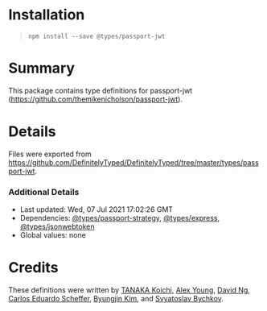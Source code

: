 # Installation
> `npm install --save @types/passport-jwt`

# Summary
This package contains type definitions for passport-jwt (https://github.com/themikenicholson/passport-jwt).

# Details
Files were exported from https://github.com/DefinitelyTyped/DefinitelyTyped/tree/master/types/passport-jwt.

### Additional Details
 * Last updated: Wed, 07 Jul 2021 17:02:26 GMT
 * Dependencies: [@types/passport-strategy](https://npmjs.com/package/@types/passport-strategy), [@types/express](https://npmjs.com/package/@types/express), [@types/jsonwebtoken](https://npmjs.com/package/@types/jsonwebtoken)
 * Global values: none

# Credits
These definitions were written by [TANAKA Koichi](https://github.com/mugeso), [Alex Young](https://github.com/alsiola), [David Ng](https://github.com/davidNHK), [Carlos Eduardo Scheffer](https://github.com/carlosscheffer), [Byungjin Kim](https://github.com/jindev), and [Svyatoslav Bychkov](https://github.com/stbychkov).
